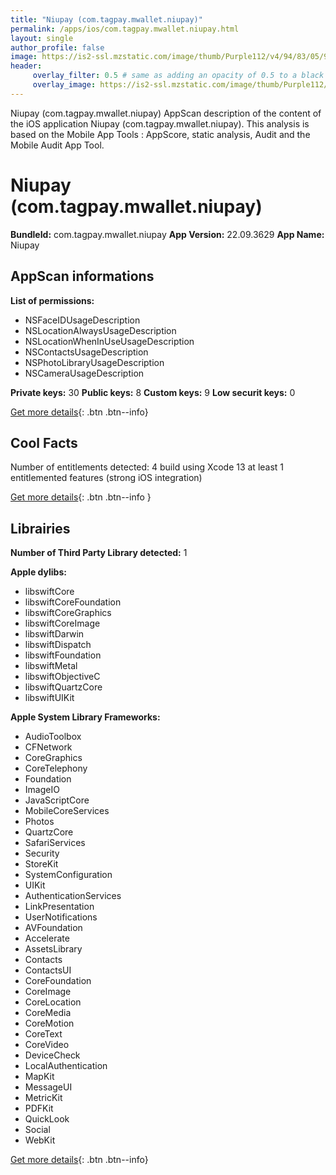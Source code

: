 ```yaml
---
title: "Niupay (com.tagpay.mwallet.niupay)"
permalink: /apps/ios/com.tagpay.mwallet.niupay.html
layout: single
author_profile: false
image: https://is2-ssl.mzstatic.com/image/thumb/Purple112/v4/94/83/05/94830511-269d-6216-25e9-71b8f833ba7a/niupay-0-0-1x_U007emarketing-0-0-0-7-0-0-sRGB-0-0-0-GLES2_U002c0-512MB-85-220-0-0.png/512x512bb.jpg
header: 
     overlay_filter: 0.5 # same as adding an opacity of 0.5 to a black background
     overlay_image: https://is2-ssl.mzstatic.com/image/thumb/Purple112/v4/94/83/05/94830511-269d-6216-25e9-71b8f833ba7a/niupay-0-0-1x_U007emarketing-0-0-0-7-0-0-sRGB-0-0-0-GLES2_U002c0-512MB-85-220-0-0.png/512x512bb.jpg
---
```

Niupay (com.tagpay.mwallet.niupay) AppScan description of the content of the iOS application Niupay (com.tagpay.mwallet.niupay). This analysis is based on the Mobile App Tools : AppScore, static analysis, Audit and the Mobile Audit App Tool.

# Niupay (com.tagpay.mwallet.niupay)

**BundleId:** com.tagpay.mwallet.niupay
**App Version:** 22.09.3629
**App Name:** Niupay


## AppScan informations 

**List of permissions:** 
- NSFaceIDUsageDescription
- NSLocationAlwaysUsageDescription
- NSLocationWhenInUseUsageDescription
- NSContactsUsageDescription
- NSPhotoLibraryUsageDescription
- NSCameraUsageDescription
  
  
**Private keys:** 30
**Public keys:** 8
**Custom keys:** 9
**Low securit keys:** 0
  
[Get more details](/pricing.html){: .btn .btn--info}

## Cool Facts

Number of entitlements detected: 4
build using Xcode 13
at least 1 entitlemented features (strong iOS integration)
  
[Get more details](/pricing.html){: .btn .btn--info }

## Librairies 
**Number of Third Party Library detected:** 1


**Apple dylibs:**
- libswiftCore
- libswiftCoreFoundation
- libswiftCoreGraphics
- libswiftCoreImage
- libswiftDarwin
- libswiftDispatch
- libswiftFoundation
- libswiftMetal
- libswiftObjectiveC
- libswiftQuartzCore
- libswiftUIKit


**Apple System Library Frameworks:**
- AudioToolbox
- CFNetwork
- CoreGraphics
- CoreTelephony
- Foundation
- ImageIO
- JavaScriptCore
- MobileCoreServices
- Photos
- QuartzCore
- SafariServices
- Security
- StoreKit
- SystemConfiguration
- UIKit
- AuthenticationServices
- LinkPresentation
- UserNotifications
- AVFoundation
- Accelerate
- AssetsLibrary
- Contacts
- ContactsUI
- CoreFoundation
- CoreImage
- CoreLocation
- CoreMedia
- CoreMotion
- CoreText
- CoreVideo
- DeviceCheck
- LocalAuthentication
- MapKit
- MessageUI
- MetricKit
- PDFKit
- QuickLook
- Social
- WebKit


  
[Get more details](/pricing.html){: .btn .btn--info}

